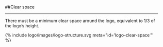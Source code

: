 <section id="logo-page-clear-space">
</section>

##Clear space
<hr>
There must be a minimum clear space around the logo, equivalent to 1/3 of the logo’s height.

{% include logo/images/logo-structure.svg meta="id='logo-clear-space'" %}